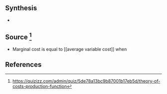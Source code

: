 ## Synthesis
- 
## Source [^1]
- Marginal cost is equal to [[average variable cost]] when
## References

[^1]: https://quizizz.com/admin/quiz/5de78a13bc9b87001b17eb5d/theory-of-costs-production-function